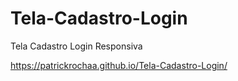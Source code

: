 # Tela-Cadastro-Login
 Tela Cadastro Login Responsiva
 
 https://patrickrochaa.github.io/Tela-Cadastro-Login/
